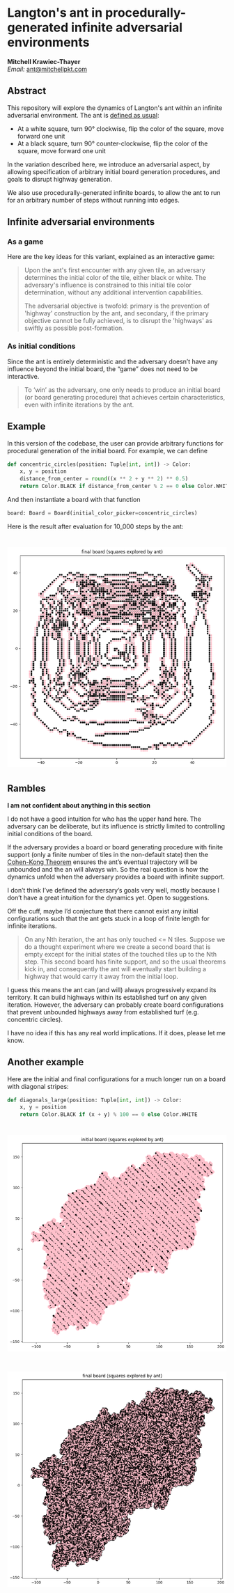 # Langton's ant in procedurally-generated infinite adversarial environments

**Mitchell Krawiec-Thayer**  
_Email:_ ant@mitchellpkt.com

## Abstract

This repository will explore the dynamics of Langton's ant within an infinite adversarial environment. The ant
is [defined as usual](https://web.archive.org/web/20230517163551/https://en.wikipedia.org/wiki/Langton%27s_ant):

+ At a white square, turn 90° clockwise, flip the color of the square, move forward one unit
+ At a black square, turn 90° counter-clockwise, flip the color of the square, move forward one unit

In the variation described here, we introduce an adversarial aspect, by allowing specification of arbitrary initial
board generation procedures, and goals to disrupt highway generation.

We also use procedurally-generated infinite boards, to allow the ant to run for an arbitrary number of steps without
running into edges.

## Infinite adversarial environments

### As a game

Here are the key ideas for this variant, explained as an interactive game:
> Upon the ant's first encounter with any given tile, an adversary determines the initial color of the tile, either
> black or white. The adversary's influence is constrained to this initial tile color determination, without any
> additional intervention capabilities.
>
> The adversarial objective is twofold: primary is the prevention of 'highway' construction by the ant, and secondary,
> if the primary objective cannot be fully achieved, is to disrupt the 'highways' as swiftly as possible post-formation.

### As initial conditions

Since the ant is entirely deterministic and the adversary doesn’t have any influence beyond the initial board, the
“game” does not need to be interactive.

> To ‘win’ as the adversary, one only needs to produce an initial board (or board
> generating procedure) that achieves certain characteristics, even with infinite iterations by the ant.

## Example

In this version of the codebase, the user can provide arbitrary functions for procedural generation of the initial
board. For example, we can define

```python
def concentric_circles(position: Tuple[int, int]) -> Color:
    x, y = position
    distance_from_center = round((x ** 2 + y ** 2) ** 0.5)
    return Color.BLACK if distance_from_center % 2 == 0 else Color.WHITE
```

And then instantiate a board with that function

```python
board: Board = Board(initial_color_picker=concentric_circles)
```

Here is the result after evaluation for 10_000 steps by the ant:

# ![concentric circles](images/concentric_1.png)

## Rambles

**I am not confident about anything in this section**

I do not have a good intuition for who has the upper hand here. The adversary can be deliberate, but its influence is
strictly limited to controlling initial conditions of the board.

If the adversary provides a board or board generating procedure with finite support (only a finite number of tiles in
the non-default state) then the [Cohen-Kong Theorem](https://lucasschuermann.com/writing/langtons-ant) ensures the ant’s
eventual trajectory will be unbounded and the an will always win. So the real question is how the dynamics unfold when
the adversary provides a board with infinite support.

I don’t think I’ve defined the adversary’s goals very well, mostly because I don’t have a great intuition for the
dynamics yet. Open to suggestions.

Off the cuff, maybe I’d conjecture that there cannot exist any initial configurations such that the ant gets stuck in a
loop of finite length for infinite iterations.

> On any Nth iteration, the ant has only touched <= N tiles. Suppose we do a thought experiment where we create a second
> board that is empty except for the initial states of the touched tiles up to the Nth step. This second board has
> finite
> support, and so the usual theorems kick in, and consequently the ant will eventually start building a highway that
> would
> carry it away from the initial loop.

I guess this means the ant can (and will) always progressively expand its territory. It can build highways within its
established turf on any given iteration. However, the adversary can probably create board configurations that prevent
unbounded highways away from established turf (e.g. concentric circles).

I have no idea if this has any real world implications. If it does, please let me know.

## Another example

Here are the initial and final configurations for a much longer run on a board with diagonal stripes:

```python
def diagonals_large(position: Tuple[int, int]) -> Color:
    x, y = position
    return Color.BLACK if (x + y) % 100 == 0 else Color.WHITE
```

# ![diagonals](images/diagonals_in_1.png)

# ![diagonals](images/diagonals_out_1.png)